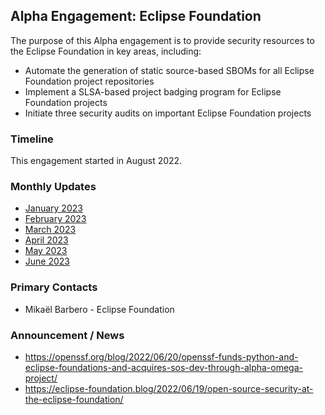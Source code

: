 ## Alpha Engagement: Eclipse Foundation

The purpose of this Alpha engagement is to provide security resources to the Eclipse Foundation in key areas, including:

* Automate the generation of static source-based SBOMs for all Eclipse Foundation project repositories
* Implement a SLSA-based project badging program for Eclipse Foundation projects
* Initiate three security audits on important Eclipse Foundation projects

### Timeline

This engagement started in August 2022.

### Monthly Updates

* [January 2023](update-2023-01.md)
* [February 2023](update-2023-02.md)
* [March 2023](update-2023-03.md)
* [April 2023](update-2023-04.md)
* [May 2023](update-2023-05.md)
* [June 2023](update-2023-06.md)

### Primary Contacts

* Mikaël Barbero - Eclipse Foundation

### Announcement / News

* <https://openssf.org/blog/2022/06/20/openssf-funds-python-and-eclipse-foundations-and-acquires-sos-dev-through-alpha-omega-project/>
* <https://eclipse-foundation.blog/2022/06/19/open-source-security-at-the-eclipse-foundation/>
